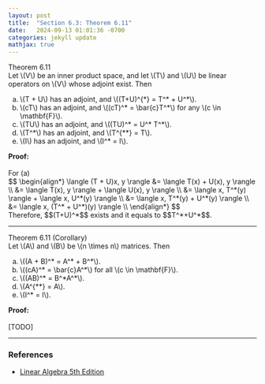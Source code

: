 ```yaml
---
layout: post
title:  "Section 6.3: Theorem 6.11"
date:   2024-09-13 01:01:36 -0700
categories: jekyll update
mathjax: true
---
```

<div class="purdiv">
Theorem 6.11
</div>
<div class="purbdiv">
Let \(V\) be an inner product space, and let \(T\) and \(U\) be linear operators on \(V\) whose adjoint exist. Then
<ol type="a">
	<li>\(T + U\) has an adjoint, and \((T+U)^{*} = T^* + U^*\).</li>
	<li>\(cT\) has an adjoint, and \((cT)^* = \bar{c}T^*\) for any \(c \in \mathbf{F}\).</li>
	<li>\(TU\) has an adjoint, and \((TU)^* = U^* T^*\).</li>
	<li>\(T^*\) has an adjoint, and \(T^{**} = T\).</li>
	<li>\(I\) has an adjoint, and \(I^* = I\).</li>
</ol>
</div>
<b>Proof:</b>
<br>
<br>
For (a)
<div>
$$
\begin{align*}
\langle (T + U)x, y \rangle &= \langle T(x) + U(x), y \rangle \\
                        &= \langle T(x), y \rangle + \langle U(x), y \rangle \\
                        &= \langle x, T^*(y) \rangle + \langle x, U^*(y) \rangle \\
                        &= \langle x, T^*(y) + U^*(y) \rangle \\                        
                        &= \langle x, (T^* + U^*)(y) \rangle \\                        				
\end{align*}
$$
</div>
Therefore, $$(T+U)^*$$ exists and it equals to $$T^*+U^*$$.
<hr>

<!------------------------------------------------------------------------------------>
<div class="purdiv">
Theorem 6.11 (Corollary)
</div>
<div class="purbdiv">
Let \(A\) and \(B\) be \(n \times n\) matrices. Then
<ol type="a">
	<li>\((A + B)^* = A^* + B^*\).</li>
	<li>\((cA)^* = \bar{c}A^*\) for all \(c \in \mathbf{F}\).</li>
	<li>\((AB)^* = B^*A^*\).</li>
	<li>\(A^{**} = A\).</li>
	<li>\(I^* = I\).</li>
</ol>
</div>
<b>Proof:</b>
<br>
<br>
[TODO]
<!------------------------------------------------------------------------------------>
<hr>

<!------------------------------------------------------------------------------------>
<h3>References</h3>
<ul>
<li><a href="https://www.amazon.com/Linear-Algebra-5th-Stephen-Friedberg/dp/0134860241/ref=tmm_hrd_swatch_0?_encoding=UTF8&qid=&sr=">Linear Algebra 5th Edition</a></li>
</ul>
























